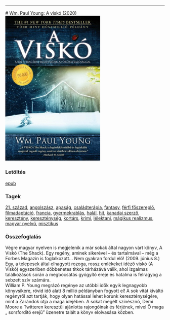 <hr/>
# <a name="id_962">Wm. Paul Young: A viskó (2020)</a>
<img src="https://github.com/BercziSandor/calibre_lib/raw/main/main/Wm.%20Paul%20Young/A%20visko%20%28962%29/cover.jpg" alt="cover" width="300"/>

### Letöltés
[epub](https://github.com/BercziSandor/calibre_lib/raw/main/main/Wm.%20Paul%20Young/A%20visko%20%28962%29/A%20visko%20-%20Wm.%20Paul%20Young.epub)

### Tagek
[21. század](https://github.com/berczisandor/calibre_lib/blob/main/main/_tags/21.%20sz%c3%a1zad.md), [angolszász](https://github.com/berczisandor/calibre_lib/blob/main/main/_tags/angolsz%c3%a1sz.md), [apaság](https://github.com/berczisandor/calibre_lib/blob/main/main/_tags/apas%c3%a1g.md), [családterápia](https://github.com/berczisandor/calibre_lib/blob/main/main/_tags/csal%c3%a1dter%c3%a1pia.md), [fantasy](https://github.com/berczisandor/calibre_lib/blob/main/main/_tags/fantasy.md), [férfi főszereplő](https://github.com/berczisandor/calibre_lib/blob/main/main/_tags/f%c3%a9rfi%20f%c5%91szerepl%c5%91.md), [filmadaptáció](https://github.com/berczisandor/calibre_lib/blob/main/main/_tags/filmadapt%c3%a1ci%c3%b3.md), [francia](https://github.com/berczisandor/calibre_lib/blob/main/main/_tags/francia.md), [gyermekrablás](https://github.com/berczisandor/calibre_lib/blob/main/main/_tags/gyermekrabl%c3%a1s.md), [halál](https://github.com/berczisandor/calibre_lib/blob/main/main/_tags/hal%c3%a1l.md), [hit](https://github.com/berczisandor/calibre_lib/blob/main/main/_tags/hit.md), [kanadai szerző](https://github.com/berczisandor/calibre_lib/blob/main/main/_tags/kanadai%20szerz%c5%91.md), [keresztény](https://github.com/berczisandor/calibre_lib/blob/main/main/_tags/kereszt%c3%a9ny.md), [kereszténység](https://github.com/berczisandor/calibre_lib/blob/main/main/_tags/kereszt%c3%a9nys%c3%a9g.md), [kortárs](https://github.com/berczisandor/calibre_lib/blob/main/main/_tags/kort%c3%a1rs.md), [krimi](https://github.com/berczisandor/calibre_lib/blob/main/main/_tags/krimi.md), [lélektani](https://github.com/berczisandor/calibre_lib/blob/main/main/_tags/l%c3%a9lektani.md), [mágikus realizmus](https://github.com/berczisandor/calibre_lib/blob/main/main/_tags/m%c3%a1gikus%20realizmus.md), [magyar nyelvű](https://github.com/berczisandor/calibre_lib/blob/main/main/_tags/magyar%20nyelv%c5%b1.md), [misztikus](https://github.com/berczisandor/calibre_lib/blob/main/main/_tags/misztikus.md)

### Összefoglalás
<div>
<p>Végre magyar nyelven is megjelenik a már sokak által nagyon várt könyv, A Viskó (The Shack). Egy regény, aminek sikerével – és tartalmával – még a Forbes Magazin is foglalkozott… Nem gyakran fordul elő! (2009. június 8.)<br>Egy, a telepesek által elhagyott rozoga, rossz emlékeket idéző viskó (A Viskó) egyszeriben döbbenetes titkok tárházává válik, ahol izgalmas találkozások során a megbocsátás gyógyító ereje és hatalma is felragyog a sebzett szív számára.<br>William P. Young megrázó regénye az utóbbi idők egyik legnagyobb könyvsikere, rövid idő alatt 8 millió példányban fogyott el! A sok vitát kiváltó regényről azt tartják, hogy olyan hatással lehet korunk kereszténységére, mint a Zarándok útja a maga idejében. A sokat megélt színésznő, Demi Moore a Twitteren keresztül ajánlotta rajongóinak és férjének, mivel Ő maga „ sorsfordító erejű” üzenetre talált a könyv elolvasása közben.</p></div>



